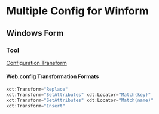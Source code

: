 # Multiple Config for Winform
## Windows Form
### Tool 
[Configuration Transform](https://marketplace.visualstudio.com/items?itemName=GolanAvraham.ConfigurationTransform)

#### Web.config Transformation Formats
```c#
xdt:Transform="Replace"
xdt:Transform="SetAttributes" xdt:Locator="Match(key)"
xdt:Transform="SetAttributes" xdt:Locator="Match(name)"
xdt:Transform="Insert"
```
